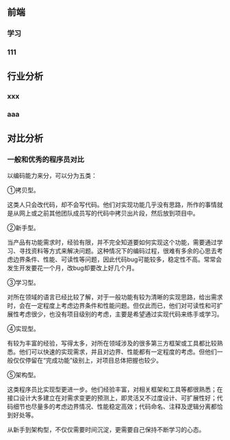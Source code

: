 

## 前端

### 学习



### 111









## 行业分析

### xxx



### aaa







## 对比分析

### 一般和优秀的程序员对比

以编码能力来分，可以分为五类：

①拷贝型。

这类人只会改代码，却不会写代码。他们对实现功能几乎没有思路，所作的事情就是从网上或之前其他团队成员写的代码中拷贝出片段，然后放到项目中。

②新手型。

当产品有功能需求时，经验有限，并不完全知道要如何实现这个功能，需要通过学习、寻找资料等方式来解决问题。这种情况下的编码过程，很难有多余的心思去考虑边界条件、性能、可读性等问题，因此代码bug可能较多，稳定性不高。常常会发生开发要花一个月，改bug却要改上好几个月。

③学习型。

对所在领域的语言已经比较了解，对于一般功能有较为清晰的实现思路，给出需求时，会在一定程度上考虑边界条件和性能问题。但仅此而已，他们对可读性和可扩展性考虑很少，也没有项目级别的考虑，主要是希望通过实现代码来练手或学习。

④实现型。

有较为丰富的经验，写得太多，对所在领域涉及的很多第三方框架或工具都比较熟悉。他们可以快速的实现需求，并且对边界、性能都有一定程度的考虑。但他们一般仅仅停留在“完成功能”级别上，对项目总体把握也较少。

⑤架构型。

这类程序员比实现型更进一步。他们经验丰富，对相关框架和工具等都很熟悉；在接口设计大多建立在对需求变更的预测上，即灵活又不过度设计、可扩展性好；代码细节也尽量多的考虑边界情况、性能稳定高效；代码命名、注释及逻辑分离都恰到好处等。

从新手到架构型，不仅仅需要时间沉淀，更需要自己保持不断学习的心态。





